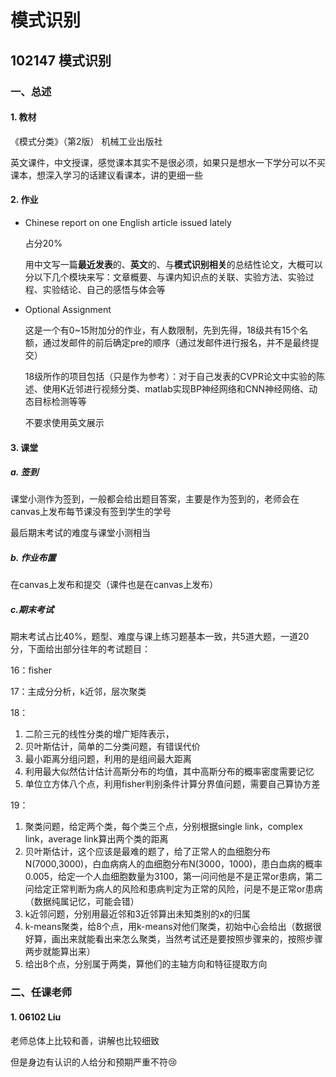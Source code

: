 # 模式识别

## 102147 模式识别

### 一、总述

#### 1. 教材

《模式分类》（第2版） 机械工业出版社 

英文课件，中文授课，感觉课本其实不是很必须，如果只是想水一下学分可以不买课本，想深入学习的话建议看课本，讲的更细一些

#### 2. 作业

- Chinese report on one English article issued lately

  占分20%

  用中文写一篇**最近发表**的、**英文**的、与**模式识别相关**的总结性论文，大概可以分以下几个模块来写：文章概要、与课内知识点的关联、实验方法、实验过程、实验结论、自己的感悟与体会等

- Optional Assignment

  这是一个有0~15附加分的作业，有人数限制，先到先得，18级共有15个名额，通过发邮件的前后确定pre的顺序（通过发邮件进行报名，并不是最终提交）

  18级所作的项目包括（只是作为参考）：对于自己发表的CVPR论文中实验的陈述、使用K近邻进行视频分类、matlab实现BP神经网络和CNN神经网络、动态目标检测等等

  不要求使用英文展示

#### 3. 课堂

##### a. 签到

课堂小测作为签到，一般都会给出题目答案，主要是作为签到的，老师会在canvas上发布每节课没有签到学生的学号

最后期末考试的难度与课堂小测相当

##### b. 作业布置

在canvas上发布和提交（课件也是在canvas上发布）

##### c.期末考试

期末考试占比40%，题型、难度与课上练习题基本一致，共5道大题，一道20分，下面给出部分往年的考试题目：

16：fisher

17：主成分分析，k近邻，层次聚类

18：

1. 二阶三元的线性分类的增广矩阵表示，
2. 贝叶斯估计，简单的二分类问题，有错误代价
3. 最小距离分组问题，利用的是组间最大距离
4. 利用最大似然估计估计高斯分布的均值，其中高斯分布的概率密度需要记忆
5. 单位立方体八个点，利用fisher判别条件计算分界值问题，需要自己算协方差

19：

1. 聚类问题，给定两个类，每个类三个点，分别根据single link，complex link，average link算出两个类的距离
2. 贝叶斯估计，这个应该是最难的题了，给了正常人的血细胞分布N(7000,3000)，白血病病人的血细胞分布N(3000，1000)，患白血病的概率0.005，给定一个人血细胞数量为3100，第一问问他是不是正常or患病，第二问给定正常判断为病人的风险和患病判定为正常的风险，问是不是正常or患病（数据纯属记忆，可能会错）
3. k近邻问题，分别用最近邻和3近邻算出未知类别的x的归属
4. k-means聚类，给8个点，用k-means对他们聚类，初始中心会给出（数据很好算，画出来就能看出来怎么聚类，当然考试还是要按照步骤来的，按照步骤两步就能算出来）
5. 给出8个点，分别属于两类，算他们的主轴方向和特征提取方向

### 二、任课老师

#### 1. 06102 Liu

老师总体上比较和善，讲解也比较细致

但是身边有认识的人给分和预期严重不符:cry: